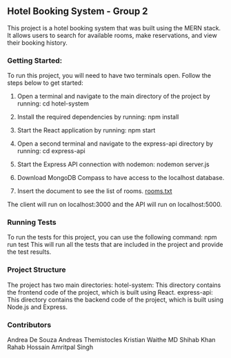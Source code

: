## Hotel Booking System - Group 2

This project is a hotel booking system that was built using the MERN stack. 
It allows users to search for available rooms, make reservations, and view their booking history.

### Getting Started:
To run this project, you will need to have two terminals open. Follow the steps below to get started:
1. Open a terminal and navigate to the main directory of the project by running:
cd hotel-system

2. Install the required dependencies by running:
npm install

3. Start the React application by running:
npm start

4. Open a second terminal and navigate to the express-api directory by running:
cd express-api

5. Start the Express API connection with nodemon:
nodemon server.js

6. Download MongoDB Compass to have access to the localhost database.

7. Insert the document to see the list of rooms. [rooms.txt](https://github.com/AndreaJDS/comp231-001-Team-2/files/11290403/rooms.txt)

The client will run on localhost:3000 and the API will run on localhost:5000.

### Running Tests
To run the tests for this project, you can use the following command:
npm run test
This will run all the tests that are included in the project and provide the test results.

### Project Structure
The project has two main directories:
hotel-system: This directory contains the frontend code of the project, which is built using React.
express-api: This directory contains the backend code of the project, which is built using Node.js and Express.

### Contributors
Andrea De Souza
Andreas Themistocles
Kristian Waithe
MD Shihab Khan
Rahab Hossain
Amritpal Singh

